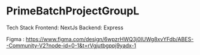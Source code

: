 # PrimeBatchProjectGroupL

Tech Stack
Frontend: NextJs
Backend: Express

Figma : https://www.figma.com/design/6wpzrHWQ3j0IUWg8xvYFdb/ABES--Community-V2?node-id=0-1&t=rVgjutbgppj9yadx-1
